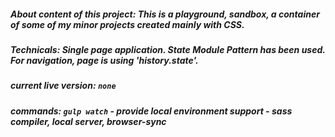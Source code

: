 ##### About content of this project: This is a playground, sandbox, a container of some of my minor projects created mainly with CSS.
##### Technicals: Single page application. State Module Pattern has been used. For navigation, page is using 'history.state'.
##### current live version: `none` 
##### commands: `gulp watch` - provide local environment support - sass compiler, local server, browser-sync